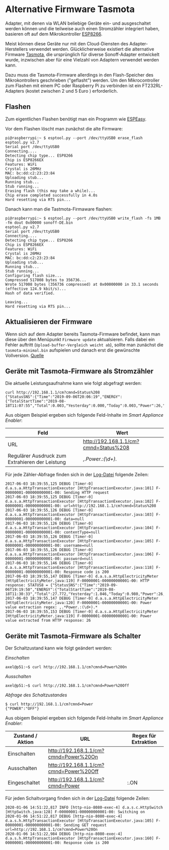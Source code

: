 # Alternative Firmware Tasmota
Adapter, mit denen via WLAN beliebige Geräte ein- und ausgeschaltet werden können und die teilweise auch einen Stromzähler integriert haben, basieren oft auf dem Mikrokontroller [ESP8266](https://de.wikipedia.org/wiki/ESP8266).

Meist können diese Geräte nur mit den Cloud-Diensten des Adapter-Herstellers verwendet werden. Glücklicherweise existiert die alternative Firmware [Tasmota](https://github.com/arendst/Sonoff-Tasmota), die ursprünglich für diverse Sonoff-Adapter entwickelt wurde, inzwischen aber für eine Vielzahl von Adaptern verwendet werden kann.

Dazu muss die Tasmota-Firmware allerdings in den Flash-Speicher des Mikrokontrollers geschrieben ("geflasht") werden. Um den Mikrocontroller zum Flashen mit einem PC oder Raspberry Pi zu verbinden ist ein FT232RL-Adapters (kostet zwischen 2 und 5 Euro ) erforderlich.

## Flashen
Zum eigentlichen Flashen benötigt man ein Programm wie [ESPEasy](https://www.heise.de/ct/artikel/ESPEasy-installieren-4076214.html).

Vor dem Flashen löscht man zunächst die alte Firmware:
```console
pi@raspberrypi:~ $ esptool.py --port /dev/ttyUSB0 erase_flash
esptool.py v2.7
Serial port /dev/ttyUSB0
Connecting....
Detecting chip type... ESP8266
Chip is ESP8266EX
Features: WiFi
Crystal is 26MHz
MAC: bc:dd:c2:23:23:84
Uploading stub...
Running stub...
Stub running...
Erasing flash (this may take a while)...
Chip erase completed successfully in 4.0s
Hard resetting via RTS pin...
```

Danach kann man die Tastmota-Firmaware flashen:
```console
pi@raspberrypi:~ $ esptool.py --port /dev/ttyUSB0 write_flash -fs 1MB -fm dout 0x00000 sonoff-DE.bin
esptool.py v2.7
Serial port /dev/ttyUSB0
Connecting....
Detecting chip type... ESP8266
Chip is ESP8266EX
Features: WiFi
Crystal is 26MHz
MAC: bc:dd:c2:23:23:84
Uploading stub...
Running stub...
Stub running...
Configuring flash size...
Compressed 517008 bytes to 356736...
Wrote 517008 bytes (356736 compressed) at 0x00000000 in 33.1 seconds (effective 124.9 kbit/s)...
Hash of data verified.

Leaving...
Hard resetting via RTS pin...
```

## Aktualisieren der Firmware
Wenn sich auf dem Adapter bereits Tasmota-Firmware befindet, kann man diese über den Menüpunkt `Firmware update` aktualsieren. Falls dabei ein Fehler auftritt (`Upload-buffer-Vergleich weicht ab`), sollte man zunächst die `tasmota-minimal.bin` aufspielen und danach erst die gewünschte Vollversion. [Quelle](https://www.schimmer-media.de/forum/index.php?thread/223-sonoff-basic-update-nicht-m%C3%B6glich/)


## Geräte mit Tasmota-Firmware als Stromzähler 

Die aktuelle Leistungsaufnahme kann wie folgt abgefragt werden:
```
curl http://192.168.1.1/cm?cmnd=Status%208
{"StatusSNS":{"Time":"2019-09-06T20:06:19","ENERGY":{"TotalStartTime":"2019-08-18T11:07:55","Total":0.003,"Yesterday":0.000,"Today":0.003,"Power":26,"ApparentPower":25,"ReactivePower":25,"Factor":0.06,"Voltage":239,"Current":0.106}}}
```

Aus obigem Beispiel ergeben sich folgende Feld-Inhalte im *Smart Appliance Enabler*:

| Feld         | Wert |
| ----         | ---- |
| URL          | http://192.168.1.1/cm?cmnd=Status%208 |
| Regulärer Ausdruck zum Extrahieren der Leistung | ,.*Power.:(\d+).* |

Für jede Zähler-Abfrage finden sich in der [Log-Datei](Support.md#Log) folgende Zeilen:
```
2017-06-03 18:39:55,125 DEBUG [Timer-0] d.a.s.a.HttpTransactionExecutor [HttpTransactionExecutor.java:101] F-00000001-000000000001-00: Sending HTTP request
2017-06-03 18:39:55,125 DEBUG [Timer-0] d.a.s.a.HttpTransactionExecutor [HttpTransactionExecutor.java:102] F-00000001-000000000001-00: url=http://192.168.1.1/cm?cmnd=Status%208
2017-06-03 18:39:55,126 DEBUG [Timer-0] d.a.s.a.HttpTransactionExecutor [HttpTransactionExecutor.java:103] F-00000001-000000000001-00: data=null
2017-06-03 18:39:55,126 DEBUG [Timer-0] d.a.s.a.HttpTransactionExecutor [HttpTransactionExecutor.java:104] F-00000001-000000000001-00: contentType=null
2017-06-03 18:39:55,126 DEBUG [Timer-0] d.a.s.a.HttpTransactionExecutor [HttpTransactionExecutor.java:105] F-00000001-000000000001-00: username=null
2017-06-03 18:39:55,126 DEBUG [Timer-0] d.a.s.a.HttpTransactionExecutor [HttpTransactionExecutor.java:106] F-00000001-000000000001-00: password=null
2017-06-03 18:39:55,146 DEBUG [Timer-0] d.a.s.a.HttpTransactionExecutor [HttpTransactionExecutor.java:118] F-00000001-000000000001-00: Response code is 200
2017-06-03 18:39:55,147 DEBUG [Timer-0] d.a.s.a.HttpElectricityMeter [HttpElectricityMeter.java:119] F-00000001-000000000001-00: HTTP response: STATUS8 = {"StatusSNS":{"Time":"2019-09-06T19:19:50","ENERGY":{"TotalStartTime":"2019-08-18T11:30:33","Total":27.772,"Yesterday":1.046,"Today":0.980,"Power":26,"ApparentPower":47,"ReactivePower":47,"Factor":0.05,"Voltage":231,"Current":0.204}}}
2017-06-03 18:39:55,147 DEBUG [Timer-0] d.a.s.a.HttpElectricityMeter [HttpElectricityMeter.java:120] F-00000001-000000000001-00: Power value extraction regex: ,.*Power.:(\d+).*
2017-06-03 18:39:55,153 DEBUG [Timer-0] d.a.s.a.HttpElectricityMeter [HttpElectricityMeter.java:119] F-00000001-000000000001-00: Power value extracted from HTTP response: 26
```

## Geräte mit Tasmota-Firmware als Schalter

Der Schaltzustand kann wie folgt geändert werden:

_Einschalten_
```console
axel@p51:~$ curl http://192.168.1.1/cm?cmnd=Power%20On
```

_Ausschalten_
```console
axel@p51:~$ curl http://192.168.1.1/cm?cmnd=Power%20Off
```

_Abfrage des Schaltzustandes_
```console
$ curl http://192.168.1.1/cm?cmnd=Power
{"POWER":"OFF"}
```

Aus obigem Beispiel ergeben sich folgende Feld-Inhalte im *Smart Appliance Enabler*:

| Zustand / Aktion | URL                                    | Regex für Extraktion
| ----             | ----                                   | ----
| Einschalten      | http://192.168.1.1/cm?cmnd=Power%20On  |
| Ausschalten      | http://192.168.1.1/cm?cmnd=Power%20Off |
| Eingeschaltet    | http://192.168.1.1/cm?cmnd=Power       | :.ON

Für jeden Schaltvorgang finden sich in der [Log-Datei](Support.md#Log) folgende Zeilen:
```
2020-01-06 14:51:22,817 INFO [http-nio-8080-exec-4] d.a.s.c.HttpSwitch [HttpSwitch.java:128] F-00000001-000000000001-00: Switching on
2020-01-06 14:51:22,817 DEBUG [http-nio-8080-exec-4] d.a.s.h.HttpTransactionExecutor [HttpTransactionExecutor.java:105] F-00000001-000000000001-00: Sending GET request url=http://192.168.1.1/cm?cmnd=Power%20On
2020-01-06 14:51:22,984 DEBUG [http-nio-8080-exec-4] d.a.s.h.HttpTransactionExecutor [HttpTransactionExecutor.java:160] F-00000001-000000000001-00: Response code is 200
```
